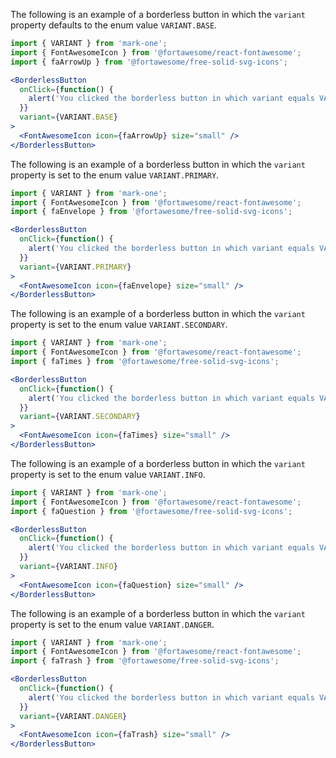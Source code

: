 The following is an example of a borderless button in which the `variant` property defaults to the enum value `VARIANT.BASE`.

```jsx
import { VARIANT } from 'mark-one';
import { FontAwesomeIcon } from '@fortawesome/react-fontawesome';
import { faArrowUp } from '@fortawesome/free-solid-svg-icons';

<BorderlessButton
  onClick={function() {
    alert('You clicked the borderless button in which variant equals VARIANT.BASE')
  }}
  variant={VARIANT.BASE}
>
  <FontAwesomeIcon icon={faArrowUp} size="small" />
</BorderlessButton>
```

The following is an example of a borderless button in which the `variant` property is set to the enum value `VARIANT.PRIMARY`.

```jsx
import { VARIANT } from 'mark-one';
import { FontAwesomeIcon } from '@fortawesome/react-fontawesome';
import { faEnvelope } from '@fortawesome/free-solid-svg-icons';

<BorderlessButton
  onClick={function() {
    alert('You clicked the borderless button in which variant equals VARIANT.PRIMARY')
  }}
  variant={VARIANT.PRIMARY}
>
  <FontAwesomeIcon icon={faEnvelope} size="small" />
</BorderlessButton>
```

The following is an example of a borderless button in which the `variant` property is set to the enum value `VARIANT.SECONDARY`.

```jsx
import { VARIANT } from 'mark-one';
import { FontAwesomeIcon } from '@fortawesome/react-fontawesome';
import { faTimes } from '@fortawesome/free-solid-svg-icons';

<BorderlessButton
  onClick={function() {
    alert('You clicked the borderless button in which variant equals VARIANT.SECONDARY')
  }}
  variant={VARIANT.SECONDARY}
>
  <FontAwesomeIcon icon={faTimes} size="small" />
</BorderlessButton>
```

The following is an example of a borderless button in which the `variant` property is set to the enum value `VARIANT.INFO`.

```jsx
import { VARIANT } from 'mark-one';
import { FontAwesomeIcon } from '@fortawesome/react-fontawesome';
import { faQuestion } from '@fortawesome/free-solid-svg-icons';

<BorderlessButton
  onClick={function() {
    alert('You clicked the borderless button in which variant equals VARIANT.INFO')
  }}
  variant={VARIANT.INFO}
>
  <FontAwesomeIcon icon={faQuestion} size="small" />
</BorderlessButton>
```

The following is an example of a borderless button in which the `variant` property is set to the enum value `VARIANT.DANGER`.

```jsx
import { VARIANT } from 'mark-one';
import { FontAwesomeIcon } from '@fortawesome/react-fontawesome';
import { faTrash } from '@fortawesome/free-solid-svg-icons';

<BorderlessButton
  onClick={function() {
    alert('You clicked the borderless button in which variant equals VARIANT.DANGER')
  }}
  variant={VARIANT.DANGER}
>
  <FontAwesomeIcon icon={faTrash} size="small" />
</BorderlessButton>
```
